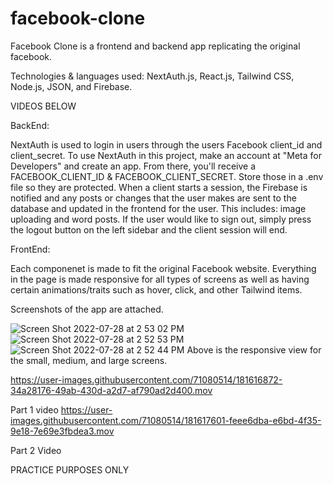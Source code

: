 # facebook-clone
Facebook Clone is a frontend and backend app replicating the original facebook. 

Technologies & languages used: NextAuth.js, React.js, Tailwind CSS, Node.js, JSON, and Firebase.

VIDEOS BELOW

BackEnd: 

NextAuth is used to login in users through the users Facebook client_id and client_secret. To use NextAuth in this project, make an account at "Meta for Developers" and create an app. From there, you'll receive a FACEBOOK_CLIENT_ID & FACEBOOK_CLIENT_SECRET. Store those in a .env file so they are protected. 
When a client starts a session, the Firebase is notified and any posts or changes that the user makes are sent to the database and updated in the frontend for the user. This includes: image uploading and word posts. If the user would like to sign out, simply press the logout button on the left sidebar and the client session will end. 

FrontEnd: 

Each componenet is made to fit the original Facebook website. Everything in the page is made responsive for all types of screens as well as having certain animations/traits such as hover, click, and other Tailwind items. 

Screenshots of the app are attached. 

![Screen Shot 2022-07-28 at 2 53 02 PM](https://user-images.githubusercontent.com/71080514/181615618-933fdf08-a520-47c6-9bef-556acde07822.png)
![Screen Shot 2022-07-28 at 2 52 53 PM](https://user-images.githubusercontent.com/71080514/181615620-4d8b92f8-b567-425b-98ef-9b2b735d3213.png)
![Screen Shot 2022-07-28 at 2 52 44 PM](https://user-images.githubusercontent.com/71080514/181615621-4fb714d4-adc4-4f12-b982-dd907f874f84.png)
Above is the responsive view for the small, medium, and large screens. 



https://user-images.githubusercontent.com/71080514/181616872-34a28176-49ab-430d-a2d7-af790ad2d400.mov

Part 1 video
https://user-images.githubusercontent.com/71080514/181617601-feee6dba-e6bd-4f35-9e18-7e69e3fbdea3.mov

Part 2 Video



PRACTICE PURPOSES ONLY 

